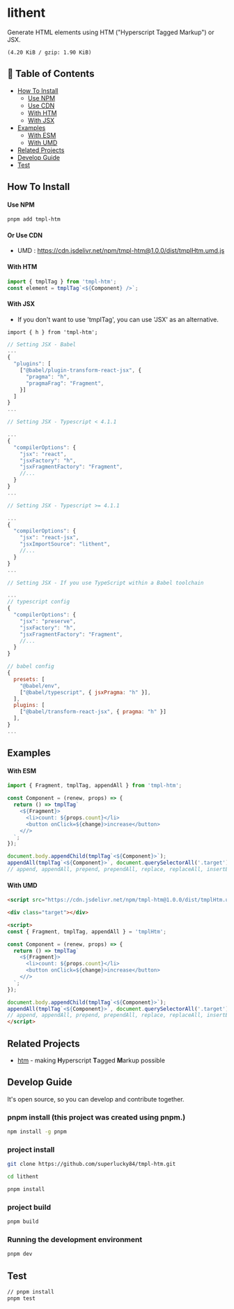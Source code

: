 # lithent

Generate HTML elements using HTM ("Hyperscript Tagged Markup") or JSX.

`(4.20 KiB / gzip: 1.90 KiB)`

## 🚩 Table of Contents

- [How To Install](#how-to-install)
  - [Use NPM](#use-npm)
  - [Use CDN](#or-use-cdn)
  - [With HTM](#with-htm)
  - [With JSX](#with-jsx)
- [Examples](#examples)
  - [With ESM](#with-esm)
  - [With UMD](#with-umd)
- [Related Projects](#related-projects)
- [Develop Guide](#develop-guide)
- [Test](#test)

## How To Install

#### Use NPM

```bash
pnpm add tmpl-htm
```

#### Or Use CDN

* UMD : https://cdn.jsdelivr.net/npm/tmpl-htm@1.0.0/dist/tmplHtm.umd.js


#### With HTM

```js
import { tmplTag } from 'tmpl-htm';
const element = tmplTag`<${Component} />`;
```

#### With JSX

* If you don't want to use 'tmplTag', you can use 'JSX' as an alternative.

`import { h } from 'tmpl-htm';`

```js
// Setting JSX - Babel
...
{
  "plugins": [
    ["@babel/plugin-transform-react-jsx", {
      "pragma": "h",
      "pragmaFrag": "Fragment",
    }]
  ]
}
...
```

```js
// Setting JSX - Typescript < 4.1.1

...
{
  "compilerOptions": {
    "jsx": "react",
    "jsxFactory": "h",
    "jsxFragmentFactory": "Fragment",
    //...
  }
}
...

```

```js
// Setting JSX - Typescript >= 4.1.1

...
{
  "compilerOptions": {
    "jsx": "react-jsx",
    "jsxImportSource": "lithent",
    //...
  }
}
...
```

```js
// Setting JSX - If you use TypeScript within a Babel toolchain

...
// typescript config
{
  "compilerOptions": {
    "jsx": "preserve",
    "jsxFactory": "h",
    "jsxFragmentFactory": "Fragment",
    //...
  }
}

// babel config
{
  presets: [
    "@babel/env",
    ["@babel/typescript", { jsxPragma: "h" }],
  ],
  plugins: [
    ["@babel/transform-react-jsx", { pragma: "h" }]
  ],
}
...
```

## Examples

#### With ESM
```js
import { Fragment, tmplTag, appendAll } from 'tmpl-htm';

const Component = (renew, props) => {
  return () => tmplTag`
    <${Fragment}>
      <li>count: ${props.count}</li>
      <button onClick=${change}>increase</button>
    <//>
  `;
});

document.body.appendChild(tmplTag`<${Component}>`);
appendAll(tmplTag`<${Component}>`, document.querySelectorAll('.target'));
// append, appendAll, prepend, prependAll, replace, replaceAll, insertBefore, insertBeforeAll,
```

#### With UMD

```html
<script src="https://cdn.jsdelivr.net/npm/tmpl-htm@1.0.0/dist/tmplHtm.umd.js"></script>

<div class="target"></div>

<script>
const { Fragment, tmplTag, appendAll } = 'tmplHtm';

const Component = (renew, props) => {
  return () => tmplTag`
    <${Fragment}>
      <li>count: ${props.count}</li>
      <button onClick=${change}>increase</button>
    <//>
  `;
});

document.body.appendChild(tmplTag`<${Component}>`);
appendAll(tmplTag`<${Component}>`, document.querySelectorAll('.target'));
// append, appendAll, prepend, prependAll, replace, replaceAll, insertBefore, insertBeforeAll,
</script>
```

## Related Projects
- [htm](https://www.npmjs.com/package/htm) - making **H**yperscript **T**agged **M**arkup possible

## Develop Guide

It's open source, so you can develop and contribute together.

### pnpm install (this project was created using pnpm.)

```bash
npm install -g pnpm
```

### project install

```bash
git clone https://github.com/superlucky84/tmpl-htm.git

cd lithent

pnpm install
```

### project build

```bash
pnpm build
```

### Running the development environment

```bash
pnpm dev
```

## Test

```bash
// pnpm install
pnpm test
```

